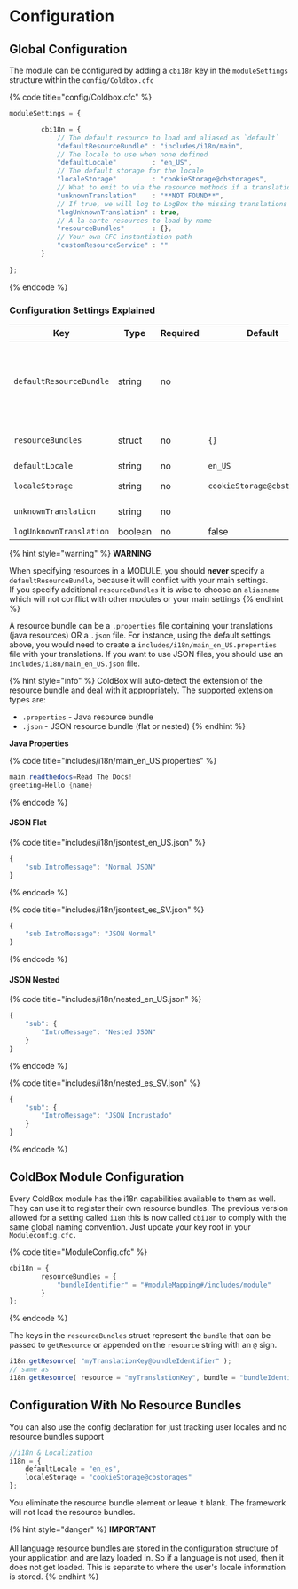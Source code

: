 # Configuration

## Global Configuration

The module can be configured by adding a `cbi18n` key in the `moduleSettings` structure within the `config/Coldbox.cfc`

{% code title="config/Coldbox.cfc" %}
```javascript
moduleSettings = {

		cbi18n = {
			// The default resource to load and aliased as `default`
			"defaultResourceBundle" : "includes/i18n/main",
			// The locale to use when none defined
			"defaultLocale"         : "en_US",
			// The default storage for the locale
			"localeStorage"         : "cookieStorage@cbstorages",
			// What to emit to via the resource methods if a translation is not found
			"unknownTranslation"    : "**NOT FOUND**",
			// If true, we will log to LogBox the missing translations
			"logUnknownTranslation" : true,
			// A-la-carte resources to load by name
			"resourceBundles"       : {},
			// Your own CFC instantiation path
			"customResourceService" : ""
		}
		
};
```
{% endcode %}

### Configuration Settings Explained

| Key                     | Type    | Required | Default                    | Description                                                                                                                                                                                                                                                                           |
| ----------------------- | ------- | -------- | -------------------------- | ------------------------------------------------------------------------------------------------------------------------------------------------------------------------------------------------------------------------------------------------------------------------------------- |
| `defaultResourceBundle` | string  | no       |                            | This is the path for a resource bundle that will be treated as the default resource bundle with an alias of `default` . The path must NOT include language or variants, just the name of path prefix`includes/i18n/main_en_US.properties` should be specified as `includes/i18n/main` |
| `resourceBundles`       | struct  | no       | `{}`                       | key-value struct of resource alias name and bundle path **without** the lang\_COUNTRY.(properties\|json) part.                                                                                                                                                                        |
| `defaultLocale`         | string  | no       | `en_US`                    | default locale                                                                                                                                                                                                                                                                        |
| `localeStorage`         | string  | no       | `cookieStorage@cbstorages` | cbstorages service where current locale is  stored                                                                                                                                                                                                                                    |
| `unknownTranslation`    | string  | no       |                            | if no unknowTranslation is set getResource will fail on unknown resourceKeys                                                                                                                                                                                                          |
| `logUnknownTranslation` | boolean | no       | false                      | will log unknown translations to logbox                                                                                                                                                                                                                                               |

{% hint style="warning" %}
**WARNING**

When specifying resources in a MODULE, you should **never** specify a `defaultResourceBundle`, because it will conflict with your main settings. \
If you specify additional `resourceBundles` it is wise to choose an `aliasname` which will not conflict with other modules or your main settings
{% endhint %}

A resource bundle can be a `.properties` file containing your translations (java resources) OR a `.json` file.  For instance, using the default settings above, you would need to create a `includes/i18n/main_en_US.properties` file with your translations. If you want to use JSON files, you should use an  `includes/i18n/main_en_US.json` file.

{% hint style="info" %}
ColdBox will auto-detect the extension of the resource bundle and deal with it appropriately.  The supported extension types are:&#x20;

* `.properties` - Java resource bundle
* `.json` - JSON resource bundle (flat or nested)
{% endhint %}

**Java Properties**

{% code title="includes/i18n/main_en_US.properties" %}
```java
main.readthedocs=Read The Docs!
greeting=Hello {name}
```
{% endcode %}

#### JSON Flat

{% code title="includes/i18n/jsontest_en_US.json" %}
```javascript
{
    "sub.IntroMessage": "Normal JSON"
}
```
{% endcode %}

{% code title="includes/i18n/jsontest_es_SV.json" %}
```javascript
{
    "sub.IntroMessage": "JSON Normal"
}
```
{% endcode %}

#### JSON Nested

{% code title="includes/i18n/nested_en_US.json" %}
```javascript
{
    "sub": {
        "IntroMessage": "Nested JSON"
    }
}
```
{% endcode %}

{% code title="includes/i18n/nested_es_SV.json" %}
```javascript
{
    "sub": {
        "IntroMessage": "JSON Incrustado"
    }
}
```
{% endcode %}

## ColdBox Module Configuration

Every ColdBox module has the i18n capabilities available to them as well.  They can use it to register their own resource bundles. The previous version allowed for a setting called `i18n` this is now called `cbi18n` to comply with the same global naming convention.  Just update your key root in your `Moduleconfig.cfc.`

{% code title="ModuleConfig.cfc" %}
```javascript
cbi18n = {
		resourceBundles = {
			"bundleIdentifier" = "#moduleMapping#/includes/module"
		}
};
```
{% endcode %}

The keys in the `resourceBundles` struct represent the `bundle` that can be passed to `getResource` or appended on the `resource` string with an `@` sign.

```javascript
i18n.getResource( "myTranslationKey@bundleIdentifier" );
// same as
i18n.getResource( resource = "myTranslationKey", bundle = "bundleIdentifier" );
```

## Configuration With No Resource Bundles

You can also use the config declaration for just tracking user locales and no resource bundles support

```javascript
//i18n & Localization
i18n = {
    defaultLocale = "en_es",
    localeStorage = "cookieStorage@cbstorages"
};
```

You eliminate the resource bundle element or leave it blank. The framework will not load the resource bundles.

{% hint style="danger" %}
**IMPORTANT** \
\
All language resource bundles are stored in the configuration structure of your application and are lazy loaded in. So if a language is not used, then it does not get loaded. This is separate to where the user's locale information is stored.
{% endhint %}
